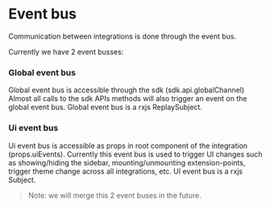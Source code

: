 
# Event bus

Communication between integrations is done through the event bus.

Currently we have 2 event busses:

### Global event bus
Global event bus is accessible through the sdk (sdk.api.globalChannel)
Almost all calls to the sdk APIs methods will also trigger an event on the global event bus.
Global event bus is a rxjs ReplaySubject.

### Ui event bus
Ui event bus is accessible as props in root component of the integration (props.uiEvents).
Currently this event bus is used to trigger UI changes such as showing/hiding the sidebar, mounting/unmounting extension-points, trigger theme change across all integrations, etc.
UI event bus is a rxjs Subject.


> Note: we will merge this 2 event buses in the future.
